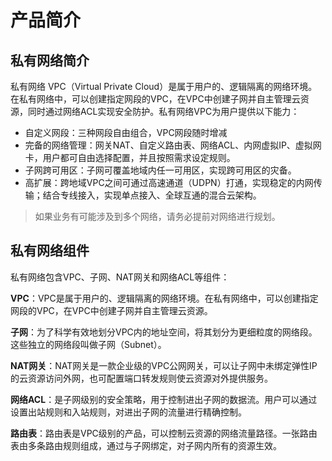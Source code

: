# 产品简介


## 私有网络简介

私有网络 VPC（Virtual Private
Cloud）是属于用户的、逻辑隔离的网络环境。在私有网络中，可以创建指定网段的VPC，在VPC中创建子网并自主管理云资源，同时通过网络ACL实现安全防护。私有网络VPC为用户提供以下能力：
- 自定义网段：三种网段自由组合，VPC网段随时增减
- 完备的网络管理：网关NAT、自定义路由表、网络ACL、内网虚拟IP、虚拟网卡，用户都可自由选择配置，并且按照需求设定规则。
- 子网跨可用区：子网可覆盖地域内任一可用区，实现跨可用区的灾备。
- 高扩展：跨地域VPC之间可通过高速通道（UDPN）打通，实现稳定的内网传输；结合专线接入，实现单点接入、全球互通的混合云架构。

> 如果业务有可能涉及到多个网络，请务必提前对网络进行规划。

## 私有网络组件

私有网络包含VPC、子网、NAT网关和网络ACL等组件：

**VPC**：VPC是属于用户的、逻辑隔离的网络环境。在私有网络中，可以创建指定网段的VPC，在VPC中创建子网并自主管理云资源。

**子网**：为了科学有效地划分VPC内的地址空间，将其划分为更细粒度的网络段。这些独立的网络段叫做子网（Subnet）。

**NAT网关**：NAT网关是一款企业级的VPC公网网关，可以让子网中未绑定弹性IP的云资源访问外网，也可配置端口转发规则使云资源对外提供服务。

**网络ACL**：是子网级别的安全策略，用于控制进出子网的数据流。用户可以通过设置出站规则和入站规则，对进出子网的流量进行精确控制。

**路由表**：路由表是VPC级别的产品，可以控制云资源的网络流量路径。一张路由表由多条路由规则组成，通过与子网绑定，对子网内所有的资源生效。


